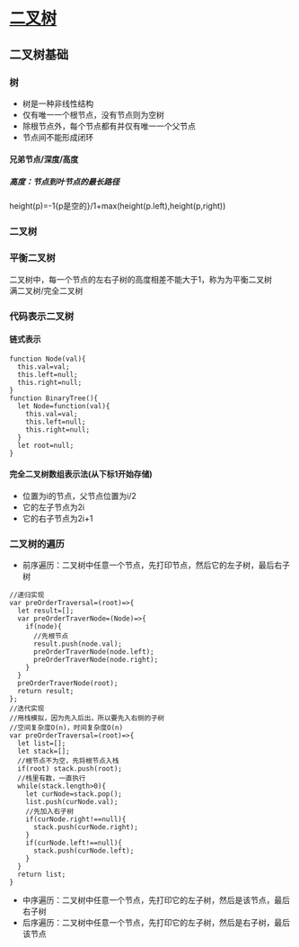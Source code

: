 # [二叉树](https://mp.weixin.qq.com/s/in_nKnvcXp4X7zBrTsL2HA)  
## 二叉树基础  
### 树  
- 树是一种非线性结构  
- 仅有唯一一个根节点，没有节点则为空树   
- 除根节点外，每个节点都有并仅有唯一一个父节点  
- 节点间不能形成闭环  
#### 兄弟节点/深度/高度  
##### 高度：节点到叶节点的最长路径   
height(p)=-1{p是空的}/1+max(height(p.left),height(p,right))  
### 二叉树  
### 平衡二叉树  
二叉树中，每一个节点的左右子树的高度相差不能大于1，称为为平衡二叉树   
满二叉树/完全二叉树  
### 代码表示二叉树   
#### 链式表示
```
function Node(val){
  this.val=val;
  this.left=null;
  this.right=null;
}
function BinaryTree(){
  let Node=function(val){
    this.val=val;
    this.left=null;
    this.right=null;
  }
  let root=null;
}
```
#### 完全二叉树数组表示法(从下标1开始存储)    
- 位置为i的节点，父节点位置为i/2  
- 它的左子节点为2i  
- 它的右子节点为2i+1  
### 二叉树的遍历  
- 前序遍历：二叉树中任意一个节点，先打印节点，然后它的左子树，最后右子树  
```
//递归实现  
var preOrderTraversal=(root)=>{
  let result=[];
  var preOrderTraverNode=(Node)=>{
    if(node){
      //先根节点
      result.push(node.val);
      preOrderTraverNode(node.left);
      preOrderTraverNode(node.right);
    }
  }
  preOrderTraverNode(root);
  return result;
};
//迭代实现
//用栈模拟，因为先入后出，所以要先入右侧的子树
//空间复杂度O(n)，时间复杂度O(n)
var preOrderTraversal=(root)=>{
  let list=[];
  let stack=[];
  //根节点不为空，先将根节点入栈  
  if(root) stack.push(root);
  //栈里有数，一直执行
  while(stack.length>0){
    let curNode=stack.pop();
    list.push(curNode.val);
    //先加入右子树
    if(curNode.right!==null){
      stack.push(curNode.right);
    }
    if(curNode.left!==null){
      stack.push(curNode.left);
    }    
  }
  return list;
}
```
- 中序遍历：二叉树中任意一个节点，先打印它的左子树，然后是该节点，最后右子树    
- 后序遍历：二叉树中任意一个节点，先打印它的左子树，然后是右子树，最后该节点  

